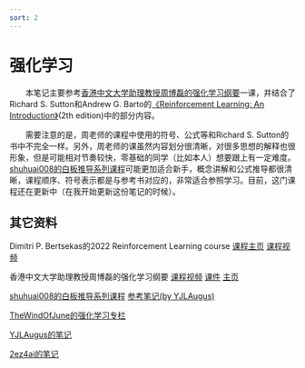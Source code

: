 ```yaml
---
sort: 2
---
```


# 强化学习

&emsp;&emsp;本笔记主要参考[香港中文大学助理教授周博磊的强化学习纲要](https://space.bilibili.com/511221970/channel/seriesdetail?sid=764099)一课，并结合了Richard S. Sutton和Andrew G. Barto的[《Reinforcement Learning: An Introduction》](http://incompleteideas.net/book/the-book-2nd.html)(2th edition)中的部分内容。

&emsp;&emsp;需要注意的是，周老师的课程中使用的符号、公式等和Richard S. Sutton的书中不完全一样。另外，周老师的课虽然内容划分很清晰，对很多思想的解释也很形象，但是可能相对节奏较快，零基础的同学（比如本人）想要跟上有一定难度。[shuhuai008的白板推导系列课程](https://space.bilibili.com/97068901?spm_id_from=333.788.b_765f7570696e666f.1)可能更加适合新手，概念讲解和公式推导都很清晰，课程顺序、符号表示都是与参考书对应的，非常适合参照学习。目前，这门课程还在更新中（在我开始更新这份笔记的时候）。

## 其它资料

Dimitri P. Bertsekas的2022 Reinforcement Learning course [课程主页](http://web.mit.edu/dimitrib/www/RLbook.html) [课程视频](https://space.bilibili.com/2036999141)

香港中文大学助理教授周博磊的强化学习纲要 [课程视频](https://space.bilibili.com/511221970/channel/seriesdetail?sid=764099) [课件](https://github.com/zhoubolei/introRL) [主页](https://boleizhou.github.io/)

[shuhuai008的白板推导系列课程](https://space.bilibili.com/97068901?spm_id_from=333.788.b_765f7570696e666f.1) [参考笔记(by YJLAugus)](https://www.yuque.com/yjlaugus/reinforcement-learning-notes)

[TheWindOfJune的强化学习专栏](https://blog.csdn.net/weixin_43450646/category_10019516.html?spm=1001.2014.3001.5482)

[YJLAugus的笔记](https://github.com/YJLAugus/Reinforcement-Learning-Notes)

[2ez4ai的笔记](https://github.com/2ez4ai/Reinforcement_Learning_Notes/blob/master/Reinforcement%20Learning%20Notes.pdf)



